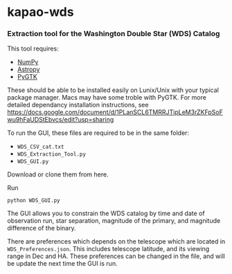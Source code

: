 # kapao-wds
### Extraction tool for the Washington Double Star (WDS) Catalog

This tool requires:
 * [NumPy](https://github.com/numpy/numpy)
 * [Astropy](https://github.com/astropy/astropy)
 * [PyGTK](https://github.com/GNOME/pygtk)

These should be able to be installed easily on Lunix/Unix with your typical package manager.
Macs may have some troble with PyGTK. For more detailed dependancy installation instructions, see https://docs.google.com/document/d/1PLanSCL6TMRRJTipLeM3rZKFpSoFwu9hFaUDStEbvcs/edit?usp=sharing

To run the GUI, these files are required to be in the same folder:
 * `WDS_CSV_cat.txt`
 * `WDS_Extraction_Tool.py`
 * `WDS_GUI.py`
 
Download or clone them from here. 
 
Run 
```
python WDS_GUI.py
```

The GUI allows you to constrain the WDS catalog by 
time and date of observation run, 
star separation, 
magnitude of the primary, 
and magnitude difference of the binary.

There are preferences which depends on the telescope which are located in 
`WDS_Preferences.json`. 
This includes telescope latitude, and its viewing range in Dec and HA.
These preferences can be changed in the file, and will be update the next time
the GUI is run.
